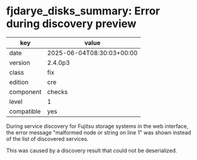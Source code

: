 [//]: # (werk v2)
# fjdarye_disks_summary: Error during discovery preview

key        | value
---------- | ---
date       | 2025-06-04T08:30:03+00:00
version    | 2.4.0p3
class      | fix
edition    | cre
component  | checks
level      | 1
compatible | yes

During service discovery for Fujitsu storage systems in the web interface, the error message "malformed node or string on line 1" was shown instead of the list of discovered services.

This was caused by a discovery result that could not be deserialized.

